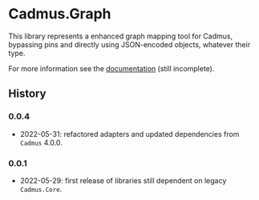 # Cadmus.Graph

This library represents a enhanced graph mapping tool for Cadmus, bypassing pins and directly using JSON-encoded objects, whatever their type.

For more information see the [documentation](docs/index.md) (still incomplete).

## History

### 0.0.4

- 2022-05-31: refactored adapters and updated dependencies from `Cadmus` 4.0.0.

### 0.0.1

- 2022-05-29: first release of libraries still dependent on legacy `Cadmus.Core`.
